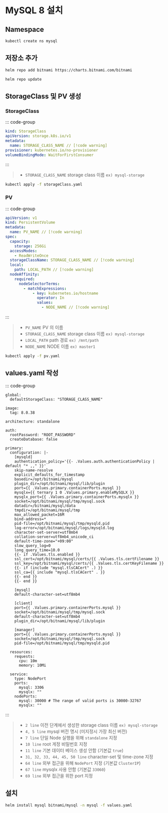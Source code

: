 # MySQL 8 설치

## Namespace
``` bash
kubectl create ns mysql
```

## 저장소 추가
``` bash
helm repo add bitnami https://charts.bitnami.com/bitnami
```

``` bash
helm repo update
```

## StorageClass 및 PV 생성
### StorageClass
::: code-group
``` yaml [storageClass.yaml]
kind: StorageClass
apiVersion: storage.k8s.io/v1
metadata:
  name: STORAGE_CLASS_NAME // [!code warning]
provisioner: kubernetes.io/no-provisioner
volumeBindingMode: WaitForFirstConsumer
```
:::
> * `STORAGE_CLASS_NAME` storage class 이름 `ex) mysql-storage`
``` bash
kubectl apply -f storageClass.yaml
```

### PV
::: code-group
``` yaml [pv.yaml]
apiVersion: v1
kind: PersistentVolume
metadata:
  name: PV_NAME // [!code warning]
spec:
  capacity:
    storage: 256Gi
  accessModes:
    - ReadWriteOnce
  storageClassName: STORAGE_CLASS_NAME // [!code warning]
  local:
    path: LOCAL_PATH // [!code warning]
  nodeAffinity:
    required:
      nodeSelectorTerms:
        - matchExpressions:
            - key: kubernetes.io/hostname
              operator: In
              values:
                - NODE_NAME // [!code warning]
```
::: 
> * `PV_NAME` PV 의 이름
> * `STORAGE_CLASS_NAME` storage class 이름 `ex) mysql-storage`
> * `LOCAL_PATH` path 경로 `ex) /mnt/path`
> * `NODE_NAME` NODE 이름 `ex) master1`

``` bash
kubectl apply -f pv.yaml
```

## values.yaml 작성
::: code-group
``` yaml:line-numbers [values.yaml] {2,4-5,7,10,11,31-33,44-45,50,64,67,69}
global:
  defaultStorageClass: "STORAGE_CLASS_NAME"

image:
  tag: 8.0.38

architecture: standalone

auth:
  rootPassword: "ROOT_PASSWORD"
  createDatabase: false

primary:
  configuration: |-
    [mysqld]
    authentication_policy='{{- .Values.auth.authenticationPolicy | default "* ,," }}'
    skip-name-resolve
    explicit_defaults_for_timestamp
    basedir=/opt/bitnami/mysql
    plugin_dir=/opt/bitnami/mysql/lib/plugin
    port={{ .Values.primary.containerPorts.mysql }}
    mysqlx={{ ternary 1 0 .Values.primary.enableMySQLX }}
    mysqlx_port={{ .Values.primary.containerPorts.mysqlx }}
    socket=/opt/bitnami/mysql/tmp/mysql.sock
    datadir=/bitnami/mysql/data
    tmpdir=/opt/bitnami/mysql/tmp
    max_allowed_packet=16M
    bind-address=*
    pid-file=/opt/bitnami/mysql/tmp/mysqld.pid
    log-error=/opt/bitnami/mysql/logs/mysqld.log
    character-set-server=utf8mb4
    collation-server=utf8mb4_unicode_ci
    default-time-zone="+09:00"
    slow_query_log=0
    long_query_time=10.0
    {{- if .Values.tls.enabled }}
    ssl_cert=/opt/bitnami/mysql/certs/{{ .Values.tls.certFilename }}
    ssl_key=/opt/bitnami/mysql/certs/{{ .Values.tls.certKeyFilename }}
    {{- if (include "mysql.tlsCACert" .) }}
    ssl_ca={{ include "mysql.tlsCACert" . }}
    {{- end }}
    {{- end }}

    [mysql]
    default-character-set=utf8mb4

    [client]
    port={{ .Values.primary.containerPorts.mysql }}
    socket=/opt/bitnami/mysql/tmp/mysql.sock
    default-character-set=utf8mb4
    plugin_dir=/opt/bitnami/mysql/lib/plugin

    [manager]
    port={{ .Values.primary.containerPorts.mysql }}
    socket=/opt/bitnami/mysql/tmp/mysql.sock
    pid-file=/opt/bitnami/mysql/tmp/mysqld.pid
    
  resources:
    requests:
      cpu: 10m
      memory: 10Mi

  service:
    type: NodePort
    ports:
      mysql: 3306
      mysqlx: ""
    nodePorts:
      mysql: 30000 # The range of valid ports is 30000-32767
      mysqlx: ""
```
:::
> * `2 line` 이전 단계에서 생성한 storage class 이름 `ex) mysql-storage`
> * `4, 5 line` mysql 버전 명시 (미지정시 가장 최신 버전)
> * `7 line` 단일 Node 실행을 위해 `standalone` 지정
> * `10 line` root 게정 비밀번호 지정
> * `11 line` 기본 데이터 베이스 생성 안함 (기본값 `true`)
> * `31, 32, 33, 44, 45, 50 line` character-set 및 time-zone 지정
> * `64 line` 외부 접근을 위해 `NodePort` 지정 (기본값 `ClusterIP`)
> * `67 line` mysqlx 사용 안함 (기본값 `33060`)
> * `69 line` 외부 접근을 위한 port 지정

## 설치
``` bash
helm install mysql bitnami/mysql -n mysql -f values.yaml
```
